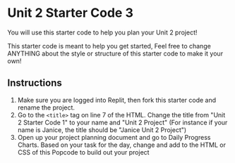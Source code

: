 # Unit 2 Starter Code 3

You will use this starter code to help you plan your Unit 2 project! 

This starter code is meant to help you get started, Feel free to change ANYTHING about the style or structure of this starter code to make it your own! 

## Instructions

1. Make sure you are logged into Replit, then fork this starter code and rename the project. 
2. Go to the `<title>` tag on line 7 of the HTML. Change the title from "Unit 2 Starter Code 1" to your name and "Unit 2 Project" (For instance if your name is Janice, the title should be "Janice Unit 2 Project")
3. Open up your project planning document and go to Daily Progress Charts. Based on your task for the day, change and add to the HTML or CSS of this Popcode to build out your project

